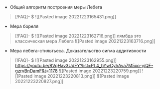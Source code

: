 - Общий алгоритм построения меры Лебега
> [!FAQ]- $
>![[Pasted image 20221223165431.png]]

- Мера бореля
> [!FAQ]- $
>![[Pasted image 20221223162716.png]] лямбда это классическая мера Лебега ![[Pasted image 20221223163716.png]]

- Мера лебега-стильтьеса. Доказательство сигма аддитивности
> [!FAQ]- $
>![[Pasted image 20221223162955.png]] https://youtu.be/8VqHav3UdEY?list=PL4_hYwCyhAva7M5xo-yjQF-gzrvBnDamF&t=1178 ![[Pasted image 20221223220759.png]]  ![[Pasted image 20221223220813.png]] ![[Pasted image 20221223220827.png]]
